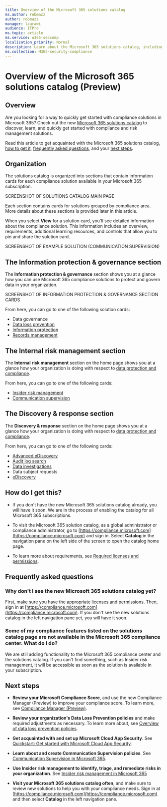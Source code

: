 ```yaml
---
title: Overview of the Microsoft 365 solutions catalog
ms.author: robmazz
author: robmazz
manager: laurawi
audience: ITPro
ms.topic: article
ms.service: o365-seccomp
localization_priority: Normal
description: Learn about the Microsoft 365 solutions catalog, including what it contains, how to get it, and your next steps.
ms.collection: M365-security-compliance
---
```


# Overview of the Microsoft 365 solutions catalog (Preview)

## Overview

Are you looking for a way to quickly get started with compliance solutions in Microsoft 365? Check out the new [Microsoft 365 solutions catalog](https://compliance.microsoft.com) to discover, learn, and quickly get started with compliance and risk management solutions.

Read this article to get acquainted with the Microsoft 365 solutions catalog, [how to get it](#how-do-i-get-this), [frequently asked questions](#frequently-asked-questions), and your [next steps](#next-steps).

## Organization

The solutions catalog is organized into sections that contain information cards for each compliance solution available in your Microsoft 365 subscription.

SCREENSHOT OF SOLUTIONS CATALOG MAIN PAGE

Each section contains cards for solutions grouped by compliance area. More details about these sections is provided later in this article.

When you select **View** for a solution card, you'll see detailed information about the compliance solution. This information includes an overview, requirements, additional learning resources, and controls that allow you to pin and share the solution card.

SCREENSHOT OF EXAMPLE SOLUTION (COMMUNICATION SUPERVISION)

## The Information protection & governance section

The **Information protection & governance** section shows you at a glance how you can use Microsoft 365 compliance solutions to protect and govern data in your organization.

SCREENSHOT OF INFORMATION PROTECTION & GOVERNANCE SECTION CARDS

From here, you can go to one of the following solution cards:

- Data governance
- [Data loss prevention](data-loss-prevention-policies.md)
- [Information protection](protect-information.md)
- [Records management](records-management.md)

## The Internal risk management section

The **Internal risk management** section on the home page shows you at a glance how your organization is doing with respect to [data protection and compliance](protect-access-to-data-and-services.md).

From here, you can go to one of the following cards:

- [Insider risk management](insider-risk-overview.md)
- [Communication supervision](supervision-policies.md)

## The Discovery & response section

The **Discovery & response** section on the home page shows you at a glance how your organization is doing with respect to [data protection and compliance](protect-access-to-data-and-services.md).

From here, you can go to one of the following cards:

- [Advanced eDiscovery](overview-ediscovery-20.md)
- [Audit log search](search-the-audit-log-in-security-and-compliance.md)
- [Data investigations](overview-data-investigations.md)
- Data subject requests
- [eDiscovery](manage-legal-investigations.md)

## How do I get this?

- If you don't have the new Microsoft 365 solutions catalog already, you will have it soon. We are in the process of enabling the catalog for all Microsoft 365 subscriptions.

- To visit the Microsoft 365 solution catalog, as a global administrator or compliance administrator, go to [https://compliance.microsoft.com](https://compliance.microsoft.com) and sign in. Select **Catalog** in the navigation pane on the left side of the screen to open the catalog home page.

- To learn more about requirements, see [Required licenses and permissions](../security/office-365-security/microsoft-security-and-compliance.md#required-licenses-and-permissions).

## Frequently asked questions

### Why don't I see the new Microsoft 365 solutions catalog yet?

First, make sure you have the appropriate [licenses and permissions](../security/office-365-security/microsoft-security-and-compliance.md#required-licenses-and-permissions). Then, sign in at [https://compliance.microsoft.com](https://compliance.microsoft.com). If you don't see the new solutions catalog in the left navigation pane yet, you will have it soon.

### Some of my compliance features listed on the solutions catalog page are not available in the Microsoft 365 compliance center. What do I do?

We are still adding functionality to the Microsoft 365 compliance center and the solutions catalog. If you can't find something, such as Insider risk management, it will be accessible as soon as the solution is available in your subscription.

## Next steps

- **Review your Microsoft Compliance Score**, and use the new Compliance Manager (Preview) to improve your compliance score. To learn more, see [Compliance Manager (Preview)](compliance-manager-overview.md).

- **Review your organization's Data Loss Prevention policies** and make required adjustments as necessary. To learn more about, see [Overview of data loss prevention policies](data-loss-prevention-policies.md).

- **Get acquainted with and set up Microsoft Cloud App Security**. See [Quickstart: Get started with Microsoft Cloud App Security](https://docs.microsoft.com/cloud-app-security/getting-started-with-cloud-app-security).

- **Learn about and create Communication Supervision policies**. See [Communication Supervision in Microsoft 365](supervision-policies.md).

- **Use Insider risk management to identify, triage, and remediate risks in your organization**. See [Insider risk management in Microsoft 365](insider-risk-overview.md)

- **Visit your Microsoft 365 solutions catalog often**, and make sure to review new solutions to help you with your compliance needs. Sign in at [https://compliance.microsoft.com](https://compliance.microsoft.com) and then select **Catalog** in the left navigation pane.
